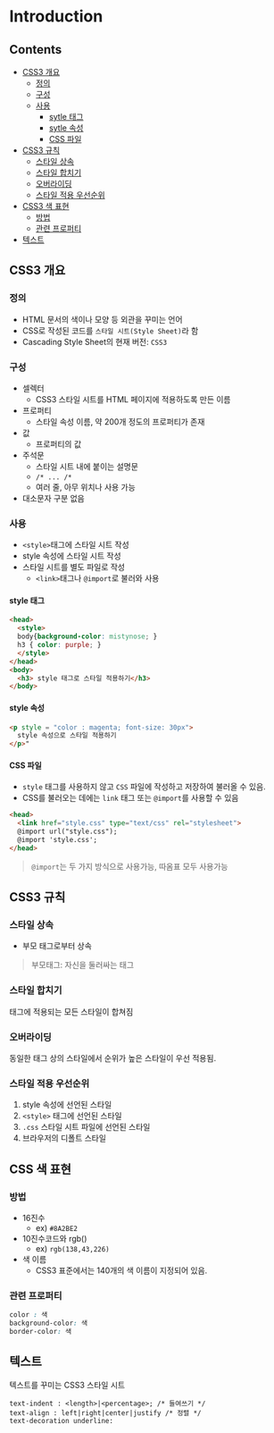 Introduction
===

Contents
---
- [CSS3 개요](#css3-개요)
  - [정의](#정의)
  - [구성](#구성)
  - [사용](#사용)
    - [sytle 태그](#style-태그)
    - [sytle 속성](#style-속성)
    - [CSS 파일](#css-파일)
- [CSS3 규칙](#css3-규칙)
  - [스타일 상속](#스타일-상속)
  - [스타일 합치기](#스타일-합치기)
  - [오버라이딩](#오버라이딩)
  - [스타일 적용 우선순위](#스타일-적용-우선순위)
- [CSS3 색 표현](#css3-색-표현)
  - [방법](#방법)
  - [관련 프로퍼티](#관련-프로퍼티)
- [텍스트](#텍스트)


CSS3 개요
---
### 정의
- HTML 문서의 색이나 모양 등 외관을 꾸미는 언어
- CSS로 작성된 코드를 `스타일 시트(Style Sheet)`라 함
- Cascading Style Sheet의 현재 버전: `CSS3`

### 구성
- 셀렉터
  - CSS3 스타일 시트를 HTML 페이지에 적용하도록 만든 이름
- 프로퍼티
  - 스타일 속성 이름, 약 200개 정도의 프로퍼티가 존재
- 값
  - 프로퍼티의 값
- 주석문
  - 스타일 시트 내에 붙이는 설명문
  - `/* ... /*`
  - 여러 줄, 아무 위치나 사용 가능
- 대소문자 구분 없음

### 사용
- `<style>`태그에 스타일 시트 작성
- style 속성에 스타일 시트 작성
- 스타일 시트를 별도 파일로 작성
  - `<link>`태그나 `@import`로 불러와 사용

#### style 태그
```HTML
<head>
  <style>
  body{background-color: mistynose; }
  h3 { color: purple; }
  </style>
</head>
<body>
  <h3> style 태그로 스타일 적용하기</h3>
</body>
```

#### style 속성
```HTML
<p style = "color : magenta; font-size: 30px">
  style 속성으로 스타일 적용하기
</p>"
```

#### CSS 파일
- `style` 태그를 사용하지 않고 `CSS` 파일에 작성하고 저장하여 불러올 수 있음.
- CSS를 불러오는 데에는 `link` 태그 또는 `@import`를 사용할 수 있음
```HTML
<head>
  <link href="style.css" type="text/css" rel="stylesheet">
  @import url("style.css");
  @import 'style.css';
</head>
```
> `@import`는 두 가지 방식으로 사용가능, 따옴표 모두 사용가능

CSS3 규칙
---
### 스타일 상속
- 부모 태그로부터 상속
> 부모태그: 자신을 둘러싸는 태그

### 스타일 합치기
태그에 적용되는 모든 스타일이 합쳐짐

### 오버라이딩
동일한 태그 상의 스타일에서 순위가 높은 스타일이 우선 적용됨.

### 스타일 적용 우선순위
1. style 속성에 선언된 스타일
2. `<style>` 태그에 선언된 스타일
3. `.css` 스타일 시트 파일에 선언된 스타일
4. 브라우저의 디폴트 스타일


CSS 색 표현
---
### 방법

- 16진수
  - ex) `#8A2BE2`
- 10진수코드와 rgb()
  - ex) `rgb(138,43,226)`
- 색 이름
  - CSS3 표준에서는 140개의 색 이름이 지정되어 있음.

### 관련 프로퍼티
```css
color : 색
background-color: 색
border-color: 색
```

텍스트
---
텍스트를 꾸미는 CSS3 스타일 시트
```CSS3
text-indent : <length>|<percentage>; /* 들여쓰기 */
text-align : left|right|center|justify /* 정렬 */
text-decoration underline:
```

